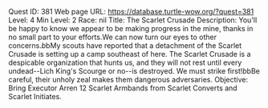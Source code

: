 Quest ID: 381
Web page URL: https://database.turtle-wow.org/?quest=381
Level: 4
Min Level: 2
Race: nil
Title: The Scarlet Crusade
Description: You'll be happy to know we appear to be making progress in the mine, thanks in no small part to your efforts.We can now turn our eyes to other concerns.$b$bMy scouts have reported that a detachment of the Scarlet Crusade is setting up a camp southeast of here. The Scarlet Crusade is a despicable organization that hunts us, and they will not rest until every undead--Lich King's Scourge or no--is destroyed. We must strike first!$b$bBe careful, their unholy zeal makes them dangerous adversaries.
Objective: Bring Executor Arren 12 Scarlet Armbands from Scarlet Converts and Scarlet Initiates.
